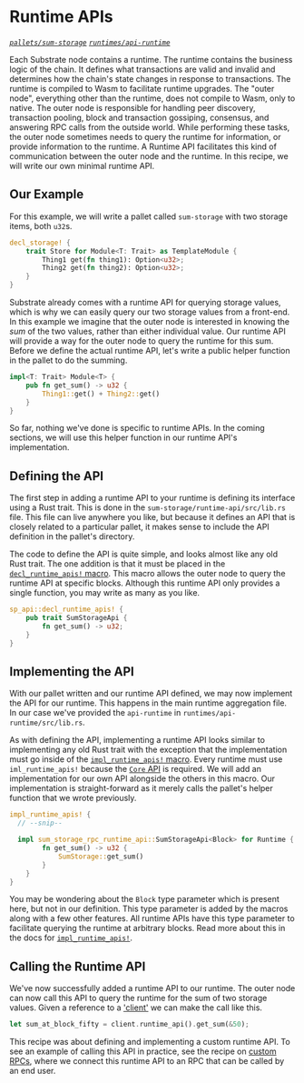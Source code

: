 # Runtime APIs

_[`pallets/sum-storage`](https://github.com/substrate-developer-hub/recipes/tree/master/pallets/sum-storage)_
_[`runtimes/api-runtime`](https://github.com/substrate-developer-hub/recipes/tree/master/runtimes/api-runtime)_

Each Substrate node contains a runtime. The runtime contains the business logic of the chain. It
defines what transactions are valid and invalid and determines how the chain's state changes in
response to transactions. The runtime is compiled to Wasm to facilitate runtime upgrades. The "outer
node", everything other than the runtime, does not compile to Wasm, only to native. The outer node
is responsible for handling peer discovery, transaction pooling, block and transaction gossiping,
consensus, and answering RPC calls from the outside world. While performing these tasks, the outer
node sometimes needs to query the runtime for information, or provide information to the runtime. A
Runtime API facilitates this kind of communication between the outer node and the runtime. In this
recipe, we will write our own minimal runtime API.

## Our Example

For this example, we will write a pallet called `sum-storage` with two storage items, both `u32`s.

```rust
decl_storage! {
	trait Store for Module<T: Trait> as TemplateModule {
		Thing1 get(fn thing1): Option<u32>;
		Thing2 get(fn thing2): Option<u32>;
	}
}
```

Substrate already comes with a runtime API for querying storage values, which is why we can easily
query our two storage values from a front-end. In this example we imagine that the outer node is
interested in knowing the _sum_ of the two values, rather than either individual value. Our runtime
API will provide a way for the outer node to query the runtime for this sum. Before we define the
actual runtime API, let's write a public helper function in the pallet to do the summing.

```rust
impl<T: Trait> Module<T> {
	pub fn get_sum() -> u32 {
		Thing1::get() + Thing2::get()
	}
}
```

So far, nothing we've done is specific to runtime APIs. In the coming sections, we will use this
helper function in our runtime API's implementation.

## Defining the API

The first step in adding a runtime API to your runtime is defining its interface using a Rust trait.
This is done in the `sum-storage/runtime-api/src/lib.rs` file. This file can live anywhere you like,
but because it defines an API that is closely related to a particular pallet, it makes sense to
include the API definition in the pallet's directory.

The code to define the API is quite simple, and looks almost like any old Rust trait. The one
addition is that it must be placed in the
[`decl_runtime_apis!` macro](https://substrate.dev/rustdocs/v2.0.0-rc3/sp_api/macro.decl_runtime_apis.html). This
macro allows the outer node to query the runtime API at specific blocks. Although this runtime API
only provides a single function, you may write as many as you like.

```rust
sp_api::decl_runtime_apis! {
	pub trait SumStorageApi {
		fn get_sum() -> u32;
	}
}
```

## Implementing the API

With our pallet written and our runtime API defined, we may now implement the API for our runtime.
This happens in the main runtime aggregation file. In our case we've provided the `api-runtime` in
`runtimes/api-runtime/src/lib.rs`.

As with defining the API, implementing a runtime API looks similar to implementing any old Rust
trait with the exception that the implementation must go inside of the
[`impl_runtime_apis!` macro](https://substrate.dev/rustdocs/v2.0.0-rc3/sp_api/macro.impl_runtime_apis.html). Every
runtime must use `iml_runtime_apis!` because the
[`Core` API](https://substrate.dev/rustdocs/v2.0.0-rc3/sp_api/trait.Core.html) is required. We will add an
implementation for our own API alongside the others in this macro. Our implementation is
straight-forward as it merely calls the pallet's helper function that we wrote previously.

```rust
impl_runtime_apis! {
  // --snip--

  impl sum_storage_rpc_runtime_api::SumStorageApi<Block> for Runtime {
		fn get_sum() -> u32 {
			SumStorage::get_sum()
		}
	}
}
```

You may be wondering about the `Block` type parameter which is present here, but not in our
definition. This type parameter is added by the macros along with a few other features. All runtime
APIs have this type parameter to facilitate querying the runtime at arbitrary blocks. Read more
about this in the docs for
[`impl_runtime_apis!`](https://substrate.dev/rustdocs/v2.0.0-rc3/sp_api/macro.impl_runtime_apis.html).

## Calling the Runtime API

We've now successfully added a runtime API to our runtime. The outer node can now call this API to
query the runtime for the sum of two storage values. Given a reference to a
['client'](https://substrate.dev/rustdocs/v2.0.0-rc3/sc_service/client/struct.Client.html) we can make the call like
this.

```rust
let sum_at_block_fifty = client.runtime_api().get_sum(&50);
```

This recipe was about defining and implementing a custom runtime API. To see an example of calling
this API in practice, see the recipe on [custom RPCs](./custom-rpc.md), where we connect this
runtime API to an RPC that can be called by an end user.
